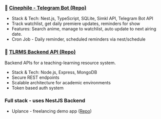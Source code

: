 ### 🔹 [Cinephile - Telegram Bot (Repo)](https://github.com/ceotcr/cinephile)
- Stack & Tech: Nest.js, TypeScript, SQLite, Simkl API, Telegram Bot API
- Track watchlist, get daily premiere updates, reminders for show
- Features: Search anime, manage to watchlist, auto update to next airing date.
- Cron Job - Daily reminder, scheduled reminders via nest/schedule

### 🔹 [TLRMS Backend API (Repo)](https://github.com/ceotcr/TLRMS)
Backend APIs for a teaching-learning resource system.
- Stack & Tech: Node.js, Express, MongoDB
- Secure REST endpoints
- Scalable architecture for academic environments
- Token based auth system

### Full stack - uses NestJS Backend 
- Uplance - freelancing demo app ([Repo](https://github.com/ceotcr/freelance))
